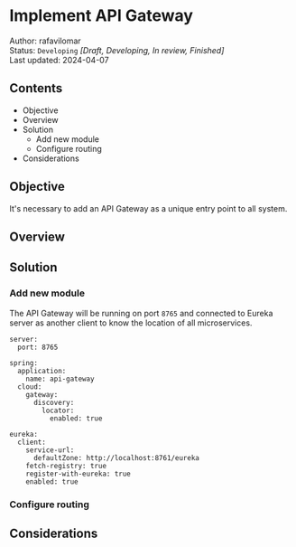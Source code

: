 # Implement API Gateway
Author: rafavilomar  
Status: `Developing` *[Draft, Developing, In review, Finished]*  
Last updated: 2024-04-07

## Contents
- Objective
- Overview
- Solution
  - Add new module
  - Configure routing
- Considerations

## Objective

It's necessary to add an API Gateway as a unique entry point to all system. 

## Overview

## Solution

### Add new module

The API Gateway will be running on port `8765` and connected to Eureka server as another client to know the location of 
all microservices.

```properties
server:
  port: 8765

spring:
  application:
    name: api-gateway
  cloud:
    gateway:
      discovery:
        locator:
          enabled: true

eureka:
  client:
    service-url:
      defaultZone: http://localhost:8761/eureka
    fetch-registry: true
    register-with-eureka: true
    enabled: true

```

### Configure routing

## Considerations

